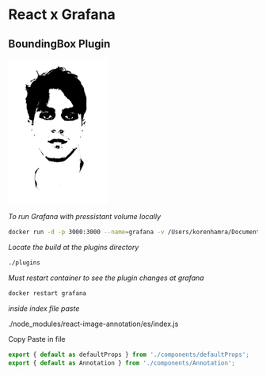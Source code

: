 # React x Grafana

## BoundingBox Plugin

<img src="./src/img/logo.svg" width="200">

_To run Grafana with pressistant volume locally_

```bash
docker run -d -p 3000:3000 --name=grafana -v /Users/korenhamra/Documents/Development/FrontEnd/ReactGrafana/plugins:/var/lib/grafana/plugins grafana/grafana
```

_Locate the build at the plugins directory_

```bash
./plugins
```

_Must restart container to see the plugin changes at grafana_

```bash
docker restart grafana
```

_inside index file paste_

./node_modules/react-image-annotation/es/index.js

Copy Paste in file 

```javascript
export { default as defaultProps } from './components/defaultProps';
export { default as Annotation } from './components/Annotation';
```


